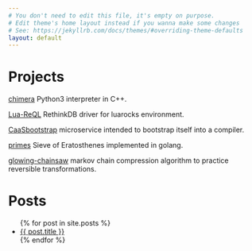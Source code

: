 ```yaml
---
# You don't need to edit this file, it's empty on purpose.
# Edit theme's home layout instead if you wanna make some changes
# See: https://jekyllrb.com/docs/themes/#overriding-theme-defaults
layout: default
---
```


[about]: (/about)

# Projects

[chimera](https://github.com/grandquista/chimera) Python3 interpreter in C++.

[Lua-ReQL](https://github.com/grandquista/Lua-ReQL) RethinkDB driver for luarocks environment.

[CaaSbootstrap](https://github.com/grandquista/CaaSbootstrap) microservice intended to bootstrap itself into a compiler.

[primes](https://github.com/grandquista/primes) Sieve of Eratosthenes implemented in golang.

[glowing-chainsaw](https://github.com/grandquista/glowing-chainsaw) markov chain compression algorithm to practice reversible transformations.

# Posts

<ul>
  {% for post in site.posts %}
    <li>
      <a href="{{ post.url }}">{{ post.title }}</a>
    </li>
  {% endfor %}
</ul>
